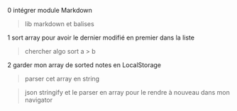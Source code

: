 0 intégrer module Markdown

> lib markdown et balises

1 sort array pour avoir le dernier modifié en premier dans la liste

> chercher algo sort a > b

2 garder mon array de sorted notes en LocalStorage

> parser cet array en string

> json stringify et le parser en array pour le rendre à nouveau dans mon navigator
